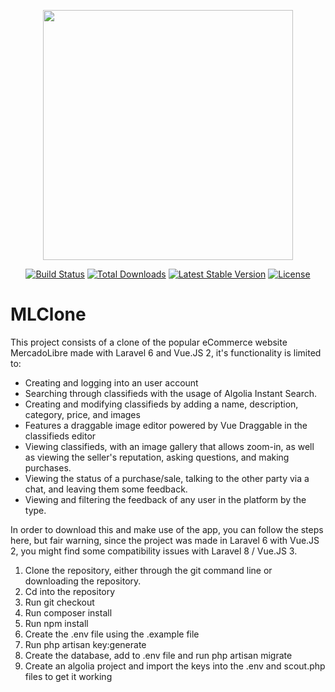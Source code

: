 <p align="center"><img src="https://res.cloudinary.com/dtfbvvkyp/image/upload/v1566331377/laravel-logolockup-cmyk-red.svg" width="400"></p>

<p align="center">
<a href="https://travis-ci.org/laravel/framework"><img src="https://travis-ci.org/laravel/framework.svg" alt="Build Status"></a>
<a href="https://packagist.org/packages/laravel/framework"><img src="https://poser.pugx.org/laravel/framework/d/total.svg" alt="Total Downloads"></a>
<a href="https://packagist.org/packages/laravel/framework"><img src="https://poser.pugx.org/laravel/framework/v/stable.svg" alt="Latest Stable Version"></a>
<a href="https://packagist.org/packages/laravel/framework"><img src="https://poser.pugx.org/laravel/framework/license.svg" alt="License"></a>
</p>

# MLClone
This project consists of a clone of the popular eCommerce website MercadoLibre made with Laravel 6 and Vue.JS 2, it's functionality is limited to:

- Creating and logging into an user account
- Searching through classifieds with the usage of Algolia Instant Search.
- Creating and modifying classifieds by adding a name, description, category, price, and images
- Features a draggable image editor powered by Vue Draggable in the classifieds editor
- Viewing classifieds, with an image gallery that allows zoom-in, as well as viewing the seller's reputation, asking questions, and making purchases.
- Viewing the status of a purchase/sale, talking to the other party via a chat, and leaving them some feedback.
- Viewing and filtering the feedback of any user in the platform by the type.

In order to download this and make use of the app, you can follow the steps here, but fair warning, since the project was made in Laravel 6 with Vue.JS 2, you might find some compatibility issues with Laravel 8 / Vue.JS 3.

1. Clone the repository, either through the git command line or downloading the repository.
2. Cd into the repository
3. Run git checkout
4. Run composer install
5. Run npm install
6. Create the .env file using the .example file
7. Run php artisan key:generate
8. Create the database, add to .env file and run php artisan migrate
9. Create an algolia project and import the keys into the .env and scout.php files to get it working 



